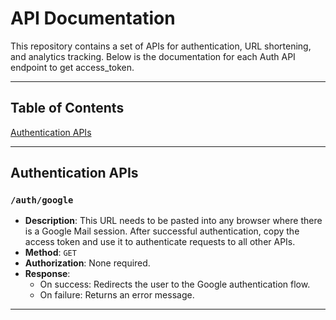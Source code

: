 # API Documentation

This repository contains a set of APIs for authentication, URL shortening, and analytics tracking. Below is the documentation for each Auth API endpoint to get access_token.

---

## Table of Contents

[Authentication APIs](#authentication-apis)

---

## Authentication APIs

### `/auth/google`
- **Description**: This URL needs to be pasted into any browser where there is a Google Mail session. After successful authentication, copy the access token and use it to authenticate requests to all other APIs.
- **Method**: `GET`
- **Authorization**: None required.
- **Response**:
  - On success: Redirects the user to the Google authentication flow.
  - On failure: Returns an error message.

---